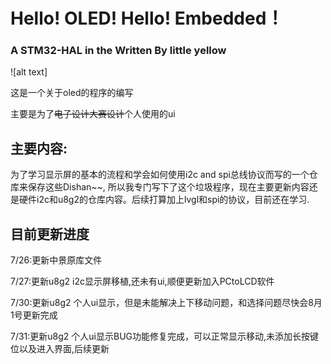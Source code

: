 <!-- 标题 -->
# Hello! OLED! Hello! Embedded！ 
### A STM32-HAL in the Written By little yellow
![alt text] 
<!-- 正文 -->
这是一个关于oled的程序的编写  

主要是为了~~电子设计大赛设计~~个人使用的ui

## 主要内容:

为了学习显示屏的基本的流程和学会如何使用i2c and spi总线协议而写的一个仓库来保存这些Dishan~~,
所以我专门写下了这个垃圾程序，现在主要更新内容还是硬件i2c和u8g2的仓库内容。后续打算加上lvgl和spi的协议，目前还在学习.
  
## 目前更新进度

7/26:更新中景原库文件
 
7/27:更新u8g2 i2c显示屏移植,还未有ui,顺便更新加入PCtoLCD软件  
 
7/30:更新u8g2 个人ui显示，但是未能解决上下移动问题，和选择问题尽快会8月1号更新完成  
 
7/31:更新u8g2 个人ui显示BUG功能修复完成，可以正常显示移动,未添加长按键位以及进入界面,后续更新
  

